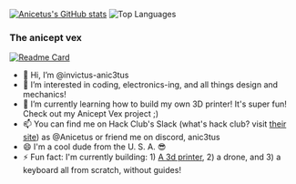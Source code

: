 [![Anicetus's GitHub stats](https://github-readme-stats.vercel.app/api?username=invictus-anic3tus)](https://anicetus.dev)
![Top Languages](https://github-readme-stats.vercel.app/api/top-langs/?username=invictus-anic3tus&layout=compact&theme=tokyonight&langs_count=8)

### The anicept vex

[![Readme Card](https://github-readme-stats.vercel.app/api/pin/?username=invictus-anic3tus&repo=anicept-vex)](https://github.com/invictus-anic3tus/anicept-vex)

- 👋 Hi, I’m @invictus-anic3tus
- 👀 I’m interested in coding, electronics-ing, and all things design and mechanics!
- 🌱 I’m currently learning how to build my own 3D printer! It's super fun! Check out my Anicept Vex project ;)
- 📫 You can find me on Hack Club's Slack (what's hack club? visit [their site](https://hack.club)) as @Anicetus or friend me on discord, anic3tus
- 😄 I'm a cool dude from the U. S. A. 😎
- ⚡ Fun fact: I'm currently building: 1) [A 3d printer](https://github.com/invictus-anic3tus/anicept-vex), 2) a drone, and 3) a keyboard all from scratch, without guides!

<!---
invictus-anic3tus/invictus-anic3tus is a ✨ special ✨ repository because its `README.md` (this file) appears on your GitHub profile.
You can click the Preview link to take a look at your changes.
--->
